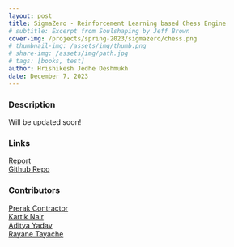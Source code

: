 ```yaml
---
layout: post
title: SigmaZero - Reinforcement Learning based Chess Engine
# subtitle: Excerpt from Soulshaping by Jeff Brown
cover-img: /projects/spring-2023/sigmazero/chess.png
# thumbnail-img: /assets/img/thumb.png
# share-img: /assets/img/path.jpg
# tags: [books, test]
author: Hrishikesh Jedhe Deshmukh
date: December 7, 2023
---
```


### Description
Will be updated soon!

### Links
[Report](./report.pdf) <br/>
[Github Repo](https://github.com/prerak-123/SigmaZero)

### Contributors
[Prerak Contractor](https://github.com/prerak-123) <br/>
[Kartik Nair](https://github.com/k-rt-k) <br/>
[Aditya Yadav](https://github.com/AdityaYadav793) <br/>
[Rayane Tayache](https://github.com/Rayane-T) <br/>